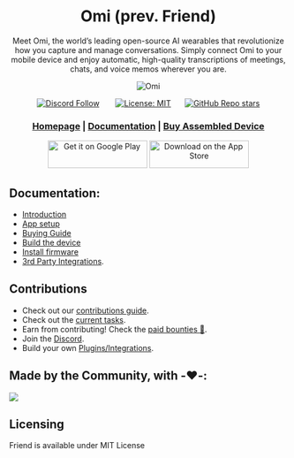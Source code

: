 <div align="center">

# **Omi (prev. Friend)**

Meet Omi, the world’s leading open-source AI wearables that revolutionize how you capture and manage conversations. Simply connect Omi to your mobile device and enjoy automatic, high-quality
transcriptions of meetings, chats, and voice memos wherever you are.

![Omi](https://github.com/user-attachments/assets/0c757e55-c030-4ae7-a15b-7218950c8ba0)

[![Discord Follow](https://dcbadge.vercel.app/api/server/ZutWMTJnwA?style=flat)](https://discord.gg/ZutWMTJnwA) &ensp;&ensp;&ensp;
[![License: MIT](https://img.shields.io/badge/License-MIT-yellow.svg)](https://opensource.org/licenses/MIT)&ensp;&ensp;&ensp;
[![GitHub Repo stars](https://img.shields.io/github/stars/BasedHardware/Omi)](https://github.com/BasedHardware/Omi)

<h3>

[Homepage](https://basedhardware.com/) | [Documentation](https://docs.basedhardware.com/) | [Buy Assembled Device](https://basedhardware.com)

</h3>

[<img src='https://upload.wikimedia.org/wikipedia/commons/7/78/Google_Play_Store_badge_EN.svg' alt='Get it on Google Play' height="50px" width="180px">](https://play.google.com/store/apps/details?id=com.friend.ios)
[<img src='https://apple-resources.s3.amazonaws.com/media-badges/download-on-the-app-store/black/en-us.svg' alt="Download on the App Store" height="50px" width="180px">](https://apps.apple.com/us/app/friend-ai-wearable/id6502156163)

</div>

[//]: # (## Features)

[//]: # ()

[//]: # (- **Real-Time AI Audio Processing**: Leverage powerful on-device AI capabilities for real-time audio analysis.)

[//]: # (- **Low-powered Bluetooth**: Capture audio for 24h+ on a small button battery)

[//]: # (- **Open-Source Software**: Access and contribute to the pin's software stack, designed with openness and community collaboration in mind.)

[//]: # (- **Wearable Design**: Experience unparalleled convenience with ergonomic and lightweight design, perfect for everyday wear.)

## Documentation:

- [Introduction](https://docs.basedhardware.com/)
- [App setup](https://docs.basedhardware.com/get_started/Setup/)
- [Buying Guide](https://docs.basedhardware.com/assembly/Buying_Guide/)
- [Build the device](https://docs.basedhardware.com/assembly/Build_the_device/)
- [Install firmware](https://docs.basedhardware.com/assembly/Install_firmware/)
- [3rd Party Integrations](https://docs.basedhardware.com/developer/plugins/Introduction/).

## Contributions

* Check out our [contributions guide](https://docs.basedhardware.com/developer/Contribution/).
* Check out the [current tasks](https://github.com/BasedHardware/Omi/issues).
* Earn from contributing! Check the [paid bounties 🤑](https://github.com/BasedHardware/Omi/issues?q=is:open+is:issue+label:%22Paid+Bounty+%F0%9F%92%B0%22).
* Join the [Discord](https://discord.gg/ZutWMTJnwA).
* Build your own [Plugins/Integrations](https://docs.basedhardware.com/developer/plugins/Introduction/).

[//]: # (## More links:)

[//]: # ()

[//]: # (- [Contributing]&#40;https://docs.basedhardware.com/developer/Contribution/&#41;)

[//]: # (- [Support]&#40;https://docs.basedhardware.com/info/Support/&#41;)

[//]: # (- [BLE Protocol]&#40;https://docs.basedhardware.com/developer/Protocol/&#41;)

[//]: # (- [Plugins]&#40;https://docs.basedhardware.com/developer/Plugins/&#41;)

## Made by the Community, with -❤️-:

<a href="https://github.com/BasedHardware/Omi/graphs/contributors">
  <img src="https://contrib.rocks/image?repo=BasedHardware/Omi" />
</a>

## Licensing

Friend is available under MIT License
